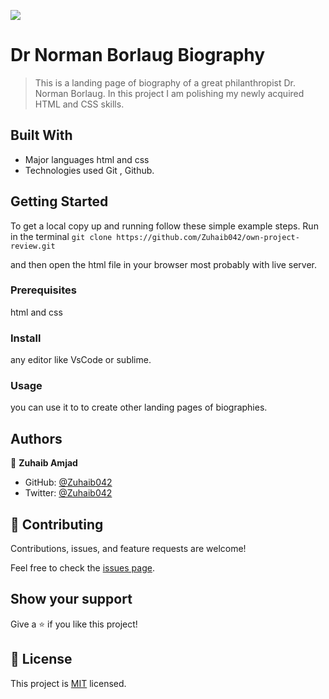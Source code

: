 ![](https://img.shields.io/badge/Microverse-blueviolet)

# Dr Norman Borlaug Biography

> This is a landing page of biography of a great philanthropist Dr. Norman Borlaug. In this project I am polishing my newly acquired HTML and CSS skills.

## Built With

- Major languages
  html and css
- Technologies used
  Git , Github.

## Getting Started

To get a local copy up and running follow these simple example steps.
Run in the terminal
`git clone https://github.com/Zuhaib042/own-project-review.git`

and then open the html file in your browser most probably with live server.

### Prerequisites

html and css

### Install

any editor like VsCode or sublime.

### Usage

you can use it to to create other landing pages of biographies.

## Authors

👤 **Zuhaib Amjad**

- GitHub: [@Zuhaib042](https://github.com/Zuhaib042)
- Twitter: [@Zuhaib042](https://twitter.com/Zuhaib042)

## 🤝 Contributing

Contributions, issues, and feature requests are welcome!

Feel free to check the [issues page](../../issues/).

## Show your support

Give a ⭐️ if you like this project!

## 📝 License

This project is [MIT](./LICENSE) licensed.
